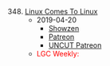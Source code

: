 348. [Linux Comes To Linux](https://linuxgamecast.com/2019/04/linuxgamecast-weekly-348-linux-comes-to-linux/)
     * 2019-04-20
        * [Showzen](https://www.patreon.com/posts/prepresupershowz-26261769)
        * [Patreon](https://www.patreon.com/posts/linuxgamecast-to-26261791)
        * [UNCUT Patreon](https://www.patreon.com/posts/linuxgamecast-26303245)
     * <span style="color:red">LGC Weekly:</span>
